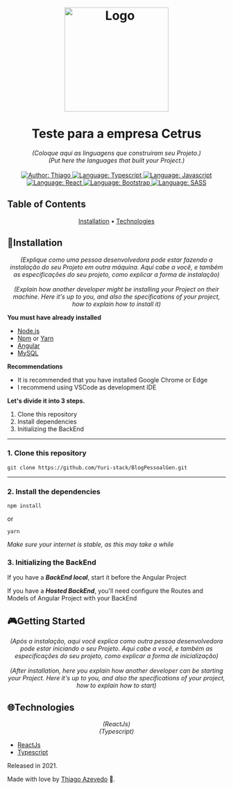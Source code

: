 <h1 align="center">
	<img src="projeto.png"  alt="Logo"  width="240"><br><br>
    Teste para a empresa Cetrus
</h1>

<div>
    <p align="center">
        <em>
            (Coloque aqui as linguagens que construíram seu Projeto.)<br>
            (Put here the languages that built your Project.)<br><br>
        </em>
    <a href="https://www.linkedin.com/in/thiagomalveira/" target="_blank">
        <img src="https://img.shields.io/badge/Author-Thiago-bluehttps://img.shields.io/badge/Author-Thiago-blue" alt="Author: Thiago">
    </a>
    <a href="#">
        <img src="https://img.shields.io/static/v1?label=Language&message=Typescript&color=blue&style=for-the-badge&logo=Typescript" alt="Language: Typescript">
    </a>
    <a href="#">
        <img src="https://img.shields.io/static/v1?label=Language&message=Javascript&color=yellow&style=for-the-badge&logo=JavaScript" alt="Language: Javascript">
    </a>
  <br>
    <a  href="#">
      <img  src="https://img.shields.io/static/v1?label=Framework&message=React&color=blue&style=for-the-badge&logo=React"  alt="Language: React">
    </a>
    <a href="#">
      <img  src="https://img.shields.io/static/v1?label=Language&message=Bootstrap&color=563d7c&style=for-the-badge&logo=Bootstrap"  alt="Language: Bootstrap">
    </a>
    <a href="#">
        <img src="https://img.shields.io/static/v1?label=Language&message=SASS&color=ff69b4&style=for-the-badge&logo=SASS" alt="Language: SASS">
    </a>
    </p>
</div>

## Table of Contents

<p align="center">
 <a href="#installation">Installation</a> • 
 <a href="#technologies">Technologies</a> 
</p>


## 📕Installation

<p align="center">
    <em>
        (Explique como uma pessoa desenvolvedora pode estar fazendo a instalação do seu Projeto em outra máquina. Aqui cabe a você, e também as especificações do seu projeto, como explicar a forma de instalação)<br><br>
        (Explain how another developer might be installing your Project on their machine. Here it's up to you, and also the specifications of your project, how to explain how to install it)<br>
    </em>
</p>

**You must have already installed**
- [Node.js](https://nodejs.org/en/)
- [Npm](https://www.npmjs.com/) or [Yarn](https://yarnpkg.com/)
- [Angular](https://angular.io/guide/setup-local)
- [MySQL](https://dev.mysql.com/downloads/)

**Recommendations**
-   It is recommended that you have installed Google Chrome or Edge
-   I recommend using VSCode as development IDE

**Let's divide it into 3 steps.**
1. Clone this repository
2. Install dependencies
3. Initializing the BackEnd
  ---
### 1. Clone this repository
```
git clone https://github.com/Yuri-stack/BlogPessoalGen.git
```
---
### 2. Install the dependencies
```
npm install
```
or
```
yarn
```

*Make sure your internet is stable, as this may take a while* 

### 3. Initializing the BackEnd

If you have a ***BackEnd local***, start it before the Angular Project

If you have a ***Hosted BackEnd***, you'll need configure the Routes and Models of Angular Project with your BackEnd 

## 🎮Getting Started

<p align="center">
    <em>
        (Após a instalação, aqui você explica como outra pessoa desenvolvedora pode estar iniciando o seu Projeto. Aqui cabe a você, e também as especificações do seu projeto, como explicar a forma de inicialização)<br><br>
        (After installation, here you explain how another developer can be starting your Project. Here it's up to you, and also the specifications of your project, how to explain how to start)<br>
    </em>
</p>


## 🌐Technologies

<p align="center">
    <em>
        (ReactJs)<br>
        (Typescript)<br>
    </em>
</p>

- [ReactJs](https://reactjs.org//)
- [Typescript](https://www.typescriptlang.org/)


Released in 2021.

Made with love by [Thiago Azevedo](https://github.com/ThiagoMalveira) 🚀.
